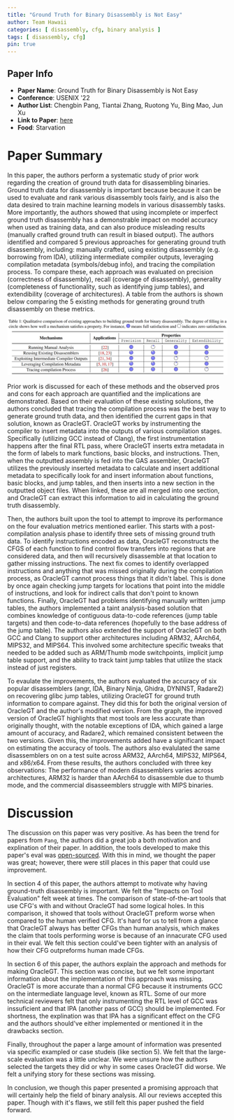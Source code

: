 ```yaml
---
title: "Ground Truth for Binary Disassembly is Not Easy"
author: Team Hawaii
categories: [ disassembly, cfg, binary analysis ]
tags: [ disassembly, cfg]
pin: true
---
```



## Paper Info
- **Paper Name**: Ground Truth for Binary Disassembly is Not Easy
- **Conference**: USENIX '22
- **Author List**:  Chengbin Pang, Tiantai Zhang, Ruotong Yu, Bing Mao, Jun Xu
- **Link to Paper**: [here](https://www.usenix.org/system/files/sec22-pang-chengbin.pdf)
- **Food**: Starvation 

# Paper Summary

In this paper, the authors perform a systematic study of prior work regarding the creation of ground truth data for disassembling binaries. Ground truth data for disassembly is important because because it can be used to evaluate and rank various disassembly tools fairly, and is also the data desired to train machine learning models in various disassembly tasks. More importantly, the authors showed that using incomplete or imperfect ground truth disassembly has a demonstrable impact on model accuracy when used as training data, and can also produce misleading results (manually crafted ground truth can result in biased output). The authors identified and compared 5 previous approaches for generating ground truth disassembly, including: manually crafted, using existing disassembly (e.g. borrowing from IDA), utilizing intermediate compiler outputs, leveraging compilation metadata (symbols/debug info), and tracing the compilation process. To compare these, each approach was evaluated on precision (correctness of disassembly), recall (coverage of disassembly), generality (completeness of functionality, such as identifying jump tables), and extendibility (coverage of architectures). A table from the authors is shown below comparing the 5 existing methods for generating ground truth disassembly on these metrics.

![](/assets/img/2022-11-09-gt-disassembly/graph1.png)

Prior work is discussed for each of these methods and the observed pros and cons for each approach are quantified and the implications are demonstrated. Based on their evaluation of these existing solutions, the authors concluded that tracing the compilation process was the best way to generate ground truth data, and then identified the current gaps in that solution, known as OracleGT. OracleGT works by instrumenting the compiler to insert metadata into the outputs of various compilation stages. Specifically (utilizing GCC instead of Clang), the first instrumentation happens after the final RTL pass, where OracleGT inserts extra metadata in the form of labels to mark functions, basic blocks, and instructions. Then, when the outputted assembly is fed into the GAS assembler, OracleGT utilizes the previously inserted metadata to calculate and insert additional metadata to specifically look for and insert information about functions, basic blocks, and jump tables, and then inserts into a new section in the outputted object files. When linked, these are all merged into one section, and OracleGT can extract this information to aid in calculating the ground truth disassembly. 

Then, the authors built upon the tool to attempt to improve its performance on the four evaluation metrics mentioned earlier. This starts with a post-compilation analysis phase to identify three sets of missing ground truth data. To identify instructions encoded as data, OracleGT reconstructs the CFGS of each function to find control flow transfers into regions that are considered data, and then will recursively disassemble at that location to gather missing instructions. The next fix comes to identify overlapped instructions and anything that was missed originally during the compilation process, as OracleGT cannot process things that it didn't label. This is done by once again checking jump targets for locations that point into the middle of instructions, and look for indirect calls that don't point to known functions. Finally, OracleGT had problems identifying manually written jump tables, the authors implemented a taint analysis-based solution that combines knowledge of contiguous data-to-code references (jump table targets) and then code-to-data references (hopefully to the base address of the jump table).  The authors also extended the support of OracleGT on both GCC and Clang to support other architectures including ARM32, AArch64, MIPS32, and MIPS64. This involved some architecture specific tweaks that needed to be added such as ARM/Thumb mode switchpoints, implicit jump table support, and the ability to track taint jump tables that utilize the stack instead of just registers.

To evaulate the improvements, the authors evaluated the accuracy of six popular disassemblers (angr, IDA, Binary Ninja, Ghidra, DYNINST, Radare2) on recovering glibc jump tables, utilizing OracleGT for ground truth information to compare against. They did this for both the original version of OracleGT and the author's modified version. From the graph, the improved version of OracleGT highlights that most tools are less accurate than originally thought, with the notable exceptions of IDA, which gained a large amount of accuracy, and Radare2, which remained consistent between the two versions. Given this, the improvements added have a significant impact on estimating the accuracy of tools. The authors also evalulated the same disassemblers on on a test suite across ARM32, AArch64, MIPS32, MIPS64, and x86/x64. From these results, the authors concluded with three key observations: The performance of modern disassemblers varies across architectures, ARM32 is harder than AArch64 to disassemble due to thumb mode, and the commercial disasseemblers struggle with MIPS binaries.

# Discussion
The discussion on this paper was very positive. As has been the trend for papers from `Pang`, the authors did a great job a both motivation and explination of their paper. In addition, the tools developed to make this paper's eval was [open-sourced](https://github.com/junxzm1990/x86-sok). With this in mind, we thought the paper was great; however, there were still places in this paper that could use improvement.

In section 4 of this paper, the authors attempt to motivate why having ground-truth disassembly is important. We felt the "Impacts on Tool Evaluation" felt week at times. The comparison of state-of-the-art tools that use CFG's with and without OracleGT had some logical holes. In this comparison, it showed that tools without OracleGT preform worse when compared to the human verified CFG. It's hard for us to tell from a glance that OracleGT always has better CFGs than human analysis, which makes the claim that tools performing worse is because of an innacurate CFG used in their eval. We felt this section could've been tighter with an analysis of how their CFG outpreforms human made CFGs. 

In section 6 of this paper, the authors explain the approach and methods for making OracleGT. This section was concise, but we felt some important information about the implementation of this approach was missing. OracleGT is more accurate than a normal CFG because it instruments GCC on the intermediate language level, known as RTL. Some of our more technical reviewers felt that only instrumenting the RTL level of GCC was inssuficient and that IPA (another pass of GCC) should be implemented. For shortness, the explination was that IPA has a significant effect on the CFG and the authors should've either implemented or mentioned it in the drawbacks section. 

Finally, throughout the paper a large amount of information was presented via specific exampled or case studeis (like section 5). We felt that the large-scale evaluation was a little unclear. We were unsure how the authors selected the targets they did or why in some cases OracleGT did worse. We felt a unifying story for these sections was missing. 

In conclusion, we though this paper presented a promising approach that will certainly help the field of binary analysis. All our reviews accepted this paper. Though with it's flaws, we still felt this paper pushed the field forward.
